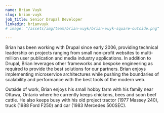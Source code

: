 ```yaml
---
name: Brian Vuyk
slug: brian-vuyk
job_title: Senior Drupal Developer
linkedin: brianvuyk
# image: "/assets/img/team/brian-vuyk/brian-vuyk-square-outside.png"

---
```


Brian has been working with Drupal since early 2006, providing technical leadership on projects ranging from small non-profit websites to multi-million user publication and media industry applications. In addition to Drupal, Brian leverages other frameworks and bespoke engineering as required to provide the best solutions for our partners. Brian enjoys implementing microservice architectures while pushing the boundaries of scalability and performance with the best tools of the modern web.

Outside of work, Brian enjoys his small hobby farm with his family near Ottawa, Ontario where he currently keeps chickens, bees and soon beef cattle. He also keeps busy with his old project tractor (1977 Massey 240), truck (1988 Ford F250) and car (1983 Mercedes 500SEC).
